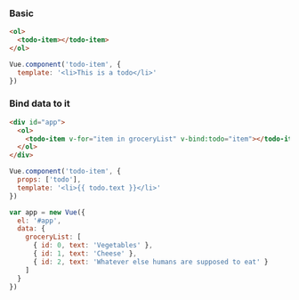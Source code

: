 ### Basic
```html
<ol>
  <todo-item></todo-item>
</ol>
```

```javascript
Vue.component('todo-item', {
  template: '<li>This is a todo</li>'
})
```

### Bind data to it
```html
<div id="app">
  <ol>
    <todo-item v-for="item in groceryList" v-bind:todo="item"></todo-item>
  </ol>
</div>
```

```javascript
Vue.component('todo-item', {
  props: ['todo'],
  template: '<li>{{ todo.text }}</li>'
})

var app = new Vue({
  el: '#app',
  data: {
    groceryList: [
      { id: 0, text: 'Vegetables' },
      { id: 1, text: 'Cheese' },
      { id: 2, text: 'Whatever else humans are supposed to eat' }
    ]
  }
})
```
